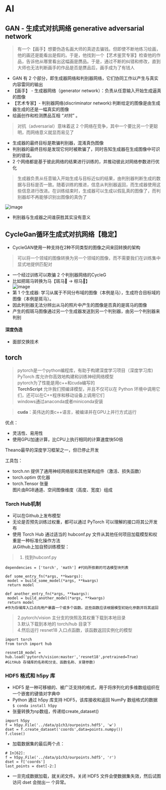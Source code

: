 # AI

## GAN - 生成式对抗网络 generative adversarial network  
> 有一个【画手】想要伪造名画大师的真迹去骗钱。但即使不断地练习绘画，他的画还是能看出是假的。于是，他找到一个【艺术鉴赏专家】检查他的作品，告诉他从哪里看出这幅画是赝品。于是，通过不断的纠错和修改，直到大师也无法判断画手的作品是否是赝品后，画手成为了有钱人
- GAN 有 2 个部分，即生成器网络和判别器网络，它们协同工作以产生与真实内容雷同的输出   
- 【画手】 - 生成器网络（generator network）：负责从任意输入开始生成逼真的图像
- 【艺术专家】- 判别器网络(discriminator network):判断给定的图像是由生成器生成的还是一幅真实的图像
- 绘画创作和检测赝品互相 *“对抗”* 。
> 对抗（adversarial）意味着这 2 个网络在竞争，其中一个要比另一个更聪明，而网络意义就显而易见了  
- 生成器的最终目标是欺骗判别器，混淆真伪图像  
- 判别器的最终目标是发现它何时被欺骗了，同时告知生成器在生成图像中可识别的错误。  
- 2 个网络都是基于彼此网络的结果进行训练的，并推动彼此对网络参数进行优化  

> 生成器负责从任意输入开始生成与目标近似的结果，由判别器判断生成的数据与目标是否一致。随着训练的推进，信息从判别器返回，而生成器使用这些信息进行改进。在训练结束时，生成器可以生成以假乱真的图像了，而判别器却不再能够识别出图像的真伪了

![image](https://user-images.githubusercontent.com/64322636/219339856-990f8b97-48c3-410d-92ff-1a57d011a7f6.png)
- 判别器与生成器之间谁获胜其实没有意义

## CycleGan循环生成式对抗网络【稳定】
- CycleGAN使用一种支持在2种不同类型的图像之间来回转换的架构   
> 可以将一个领域的图像转换为另一个领域的图像，而不需要我们在训练集中显式地提供匹配对 
- 一个经过训练可以欺骗 2 个判别器网络的CycleG  
- 比如把斑马转换为马【斑马🦓 -> 棕马🐎】  
![image](https://user-images.githubusercontent.com/64322636/219341287-3bcf77de-37ea-4871-a12b-89fed2d196a3.png)
- 第 1 个生成器: 学习从属于不同分布域的图像（本例是马），生成符合目标域的图像（本例是斑马）。
- 因此判别器无法分辨出从马的照片中产生的图像是否真的是斑马的图像
- 产生的假斑马图像通过另一个生成器发送到另一个判别器，由另一个判别器来判别

#### 深度伪造
- 面部交换技术

## torch
> pytorch是一个python编程库，有助于构建深度学习项目（深度学习库)  
> PyTorch 库允许你高效地构建和训练神经网络模型  
> pytorch为了性能是用c++和cuda编写的  
> **TorchScript** 允许我们预编译模型，并且不仅可以在 Python 环境中调用它们，还可以在C++程序和移动设备上调用它们  
> windows通过anaconda或者miniconda安装  
  
>**cuda**：英伟达的类c++语言，被编译并在GPU上并行方式运行  

优点：
- 灵活性、易用性  
- 使用GPU加速计算，比CPU上执行相同的计算速度快50倍  

Theano最早的深度学习框架之一，但已停止开发

工具包：
- torch.nn 提供了通用神经网络层和其他架构组件（激活、损失函数）
- torch.optim 优化器
- torch.Tensor 张量  
图片由RGB通道、空间图像维度（高度、宽度）组成

### Torch Hub机制
- 可以在Github上发布模型
- 无论是否预先训练过权重，都可以通过 PyTorch 可以理解的接口将其公开发布    
- 使用 Torch Hub 通过适当的 hubconf.py 文件从其他任何项目加载模型和权重是一种标准化操作方法  
从Github上加自预训练模型：
> 1. 找到hubconf.py  
```
dependencies = ['torch', 'math'] #代码所依赖的可选模型块列表

def some_entry_fn(*args, **kwargs): 
 model = build_some_model(*args, **kwargs) 
 return model 

def another_entry_fn(*args, **kwargs): 
 model = build_another_model(*args, **kwargs) 
 return model 
#作为存储库入口点向用户暴露一个或多个函数。这些函数应该根据模型初始化参数并将其返回
```
> 2.pytorch/vision 主分支的快照及其权重下载到本地目录  
> 3.默认下载到本地的 torch/hub 目录下  
> 4.然后运行 resnet18 入口点函数，该函数返回实例化的模型  
```
import torch
from torch import hub

resnet18_model = hub.load('pytorch/vision:master','resnet18',pretrained=True)
#GitHub 存储库的名称和分支、函数名称、关键参数)
```

### HDF5 格式和 h5py 库
- HDF5 是一种可移植的、被广泛支持的格式，用于将序列化的多维数组组织在一个嵌套的键值对字典中
- Python 通过 h5py 库支持 HDF5，该库接收和返回 NumPy 数组格式的数据  
<code>$ conda install h5py</code>
- 张量转换为np数组，传递给create_dataset()
```
import h5py 
f = h5py.File('../data/p1ch3/ourpoints.hdf5', 'w') 
dset = f.create_dataset('coords',data=points.numpy()) 
f.close() 
```
- 加载数据集的最后两个点：  
```
# In[62]: 
f = h5py.File('../data/p1ch3/ourpoints.hdf5', 'r') 
dset = f['coords'] 
last_points = dset[-2:]
```
- 一旦完成数据加载，就关闭文件。关闭 HDF5 文件会使数据集失效，然后试图访问 dset 会抛出一
个异常。
